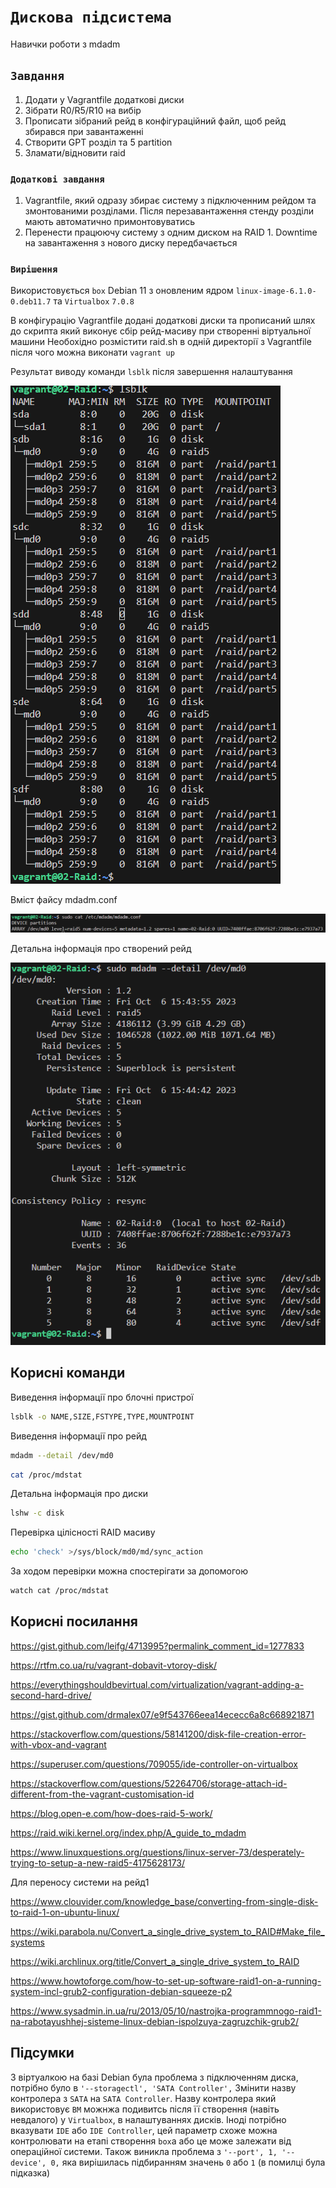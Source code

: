 # `Дискова підсистема`

Навички роботи з mdadm

## `Завдання`

1. Додати у Vagrantfile додаткові диски
2. Зібрати R0/R5/R10 на вибір
3. Прописати зібраний рейд в конфігураційний файл, щоб рейд збирався при завантаженні
4. Створити GPT розділ та 5 partition
5. Зламати/відновити raid

### `Додаткові завдання`

1. Vagrantfile, який одразу збирає систему з підключенним рейдом та змонтованими розділами. Після перезавантаження стенду розділи мають автоматично примонтовуватись
2. Перенести працюючу систему з одним диском на RAID 1. Downtime на завантаження з нового диску передбачається

### `Вирішення`

Використовується `box` Debian 11 з оновленим ядром `linux-image-6.1.0-0.deb11.7` та `Virtualbox` `7.0.8`

В конфігурацію Vagrantfile додані додаткові диски та прописаний шлях до скрипта який виконує сбір рейд-масиву при створенні віртуальної машини
Необохідно розмістити raid.sh в одній директорії з Vagrantfile після чого можна виконати `vagrant up`

Результат виводу команди `lsblk` після завершення налаштування

![lsblk](screenshots/lsblk.png)

Вміст файсу mdadm.conf

![mdadm](screenshots/mdadm.png)

Детальна інформація про створений рейд

![mdadm-detail](screenshots/mdadm_detail.png)

## Корисні команди

Виведення інформації про блочні пристрої

```bash
lsblk -o NAME,SIZE,FSTYPE,TYPE,MOUNTPOINT
```

Виведення інформації про рейд

```bash
mdadm --detail /dev/md0
```

```bash
cat /proc/mdstat
```

Детальна інформація про диски

```bash
lshw -c disk
```

Перевірка цілісності RAID масиву

```bash
echo 'check' >/sys/block/md0/md/sync_action
```

За ходом перевірки можна спостерігати за допомогою 

```bash
watch cat /proc/mdstat
```

## Корисні посилання

<https://gist.github.com/leifg/4713995?permalink_comment_id=1277833>

<https://rtfm.co.ua/ru/vagrant-dobavit-vtoroy-disk/>

<https://everythingshouldbevirtual.com/virtualization/vagrant-adding-a-second-hard-drive/>

<https://gist.github.com/drmalex07/e9f543766eea14ececc6a8c668921871>

<https://stackoverflow.com/questions/58141200/disk-file-creation-error-with-vbox-and-vagrant>

<https://superuser.com/questions/709055/ide-controller-on-virtualbox>

<https://stackoverflow.com/questions/52264706/storage-attach-id-different-from-the-vagrant-customisation-id>

<https://blog.open-e.com/how-does-raid-5-work/>

<https://raid.wiki.kernel.org/index.php/A_guide_to_mdadm>

<https://www.linuxquestions.org/questions/linux-server-73/desperately-trying-to-setup-a-new-raid5-4175628173/>


Для переносу системи на рейд1

<https://www.clouvider.com/knowledge_base/converting-from-single-disk-to-raid-1-on-ubuntu-linux/>

<https://wiki.parabola.nu/Convert_a_single_drive_system_to_RAID#Make_file_systems>

<https://wiki.archlinux.org/title/Convert_a_single_drive_system_to_RAID>

<https://www.howtoforge.com/how-to-set-up-software-raid1-on-a-running-system-incl-grub2-configuration-debian-squeeze-p2>

<https://www.sysadmin.in.ua/ru/2013/05/10/nastrojka-programmnogo-raid1-na-rabotayushhej-sisteme-linux-debian-ispolzuya-zagruzchik-grub2/>

## Підсумки

З віртуалкою на базі Debian була проблема з підключенням диска, потрібно було в `'--storagectl', 'SATA Controller',` Змінити назву контролера з `SATA` на `SATA Controller`. Назву контролера який використовує `ВМ` можнжа подивитсь після її створення (навіть невдалого) у `Virtualbox`, в налаштуваннях дисків. Іноді потрібно вказувати `IDE` або `IDE Controller`, цей параметр схоже можна контролювати на етапі створення `box`a  або це може залежати від операційної системи.
Також виникла проблема з `'--port', 1, '--device', 0,` яка вирішилась підбиранням значень `0` або `1` (в помилці була підказка)
